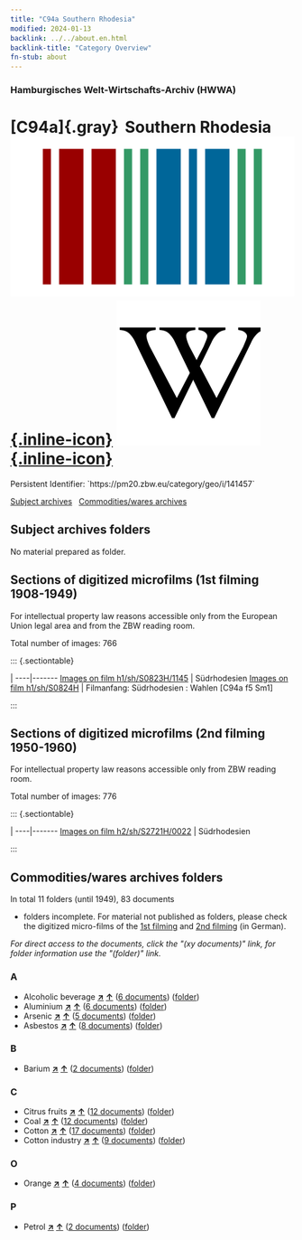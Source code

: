 ```yaml
---
title: "C94a Southern Rhodesia"
modified: 2024-01-13
backlink: ../../about.en.html
backlink-title: "Category Overview"
fn-stub: about
---
```


### Hamburgisches Welt-Wirtschafts-Archiv (HWWA)

# [C94a]{.gray}&#8201; Southern Rhodesia &#160; [![Wikidata](/images/Wikidata-logo.svg "Wikidata"){.inline-icon}](http://www.wikidata.org/entity/Q750583) [![Wikipedia](/images/Wikipedia-W.svg "Wikipedia"){.inline-icon}](https://en.wikipedia.org/wiki/Southern_Rhodesia)

<div class="hint">Persistent Identifier: `https://pm20.zbw.eu/category/geo/i/141457`</div>





[Subject archives](#subject-archives-folders) &#160; [Commodities/wares archives](#commoditieswares-archives-folders)




## Subject archives folders








No material prepared as folder.



<a id="filmsections" />

## Sections of digitized microfilms (1st filming 1908-1949)

<p>For intellectual property law reasons accessible only from the European Union legal area and from the ZBW reading room.</p>



<p>Total number of images: 766</p>




::: {.sectiontable}

 | 
----|-------
<a class="btn" href="https://pm20.zbw.eu/film/h1/sh/S0823H/1145" rel="nofollow">Images on film h1/sh/S0823H/1145</a> | Südrhodesien
<a class="btn" href="https://pm20.zbw.eu/film/h1/sh/S0824H" rel="nofollow">Images on film h1/sh/S0824H</a> | Filmanfang: Südrhodesien : Wahlen [C94a f5 Sm1]


:::




## Sections of digitized microfilms (2nd filming 1950-1960)

<p>For intellectual property law reasons accessible only from ZBW reading room.</p>



<p>Total number of images: 776</p>




::: {.sectiontable}

 | 
----|-------
<a class="btn" href="https://pm20.zbw.eu/film/h2/sh/S2721H/0022" rel="nofollow">Images on film h2/sh/S2721H/0022</a> | Südrhodesien


:::














## Commodities/wares archives folders











In total 11 folders (until 1949), 83 documents
- folders incomplete.  For material not published as folders, please check the
digitized micro-films of the [1st filming](/film/h1_wa.de.html) and [2nd
filming](/film/h2_wa.de.html) (in German).

_For direct access to the documents, click the "(xy documents)" link, for folder information use the "(folder)" link._



### A

- Alcoholic beverage [**&nearr;**](../../../ware/i/141966/about.en.html "Alcoholic beverage (xXX all over the world)") [**&uarr;**](../../../ware/about.en.html#PID20.02-Sp "Ware category system") (<a href="https://pm20.zbw.eu/iiifview/folder/wa/141966,141457" title="about: Alcoholic beverage : Southern Rhodesia" target="_blank">6 documents</a>) ([folder](../../../../folder/wa/1419xx/141966/1414xx/141457/about.en.html))
- Aluminium [**&nearr;**](../../../ware/i/141969/about.en.html "Aluminium (xXX all over the world)") [**&uarr;**](../../../ware/about.en.html#PID07.01-Lm01 "Ware category system") (<a href="https://pm20.zbw.eu/iiifview/folder/wa/141969,141457" title="about: Aluminium : Southern Rhodesia" target="_blank">6 documents</a>) ([folder](../../../../folder/wa/1419xx/141969/1414xx/141457/about.en.html))
- Arsenic [**&nearr;**](../../../ware/i/142006/about.en.html "Arsenic (xXX all over the world)") [**&uarr;**](../../../ware/about.en.html#PID07.01-Hm02 "Ware category system") (<a href="https://pm20.zbw.eu/iiifview/folder/wa/142006,141457" title="about: Arsenic : Southern Rhodesia" target="_blank">5 documents</a>) ([folder](../../../../folder/wa/1420xx/142006/1414xx/141457/about.en.html))
- Asbestos [**&nearr;**](../../../ware/i/142014/about.en.html "Asbestos (xXX all over the world)") [**&uarr;**](../../../ware/about.en.html#PID23-As "Ware category system") (<a href="https://pm20.zbw.eu/iiifview/folder/wa/142014,141457" title="about: Asbestos : Southern Rhodesia" target="_blank">8 documents</a>) ([folder](../../../../folder/wa/1420xx/142014/1414xx/141457/about.en.html))

### B

- Barium [**&nearr;**](../../../ware/i/142042/about.en.html "Barium (xXX all over the world)") [**&uarr;**](../../../ware/about.en.html#PID07.01-Lm02 "Ware category system") (<a href="https://pm20.zbw.eu/iiifview/folder/wa/142042,141457" title="about: Barium : Southern Rhodesia" target="_blank">2 documents</a>) ([folder](../../../../folder/wa/1420xx/142042/1414xx/141457/about.en.html))

### C

- Citrus fruits [**&nearr;**](../../../ware/i/141948/about.en.html "Citrus fruits (xXX all over the world)") [**&uarr;**](../../../ware/about.en.html#PLW04-Zs "Ware category system") (<a href="https://pm20.zbw.eu/iiifview/folder/wa/141948,141457" title="about: Citrus fruits : Southern Rhodesia" target="_blank">12 documents</a>) ([folder](../../../../folder/wa/1419xx/141948/1414xx/141457/about.en.html))
- Coal [**&nearr;**](../../../ware/i/143120/about.en.html "Coal (xXX all over the world)") [**&uarr;**](../../../ware/about.en.html#PRB02.01 "Ware category system") (<a href="https://pm20.zbw.eu/iiifview/folder/wa/143120,141457" title="about: Coal : Southern Rhodesia" target="_blank">12 documents</a>) ([folder](../../../../folder/wa/1431xx/143120/1414xx/141457/about.en.html))
- Cotton [**&nearr;**](../../../ware/i/142089/about.en.html "Cotton (xXX all over the world)") [**&uarr;**](../../../ware/about.en.html#PLW04-Bw "Ware category system") (<a href="https://pm20.zbw.eu/iiifview/folder/wa/142089,141457" title="about: Cotton : Southern Rhodesia" target="_blank">17 documents</a>) ([folder](../../../../folder/wa/1420xx/142089/1414xx/141457/about.en.html))
- Cotton industry [**&nearr;**](../../../ware/i/142091/about.en.html "Cotton industry (xXX all over the world)") [**&uarr;**](../../../ware/about.en.html#PID19-Bw01 "Ware category system") (<a href="https://pm20.zbw.eu/iiifview/folder/wa/142091,141457" title="about: Cotton industry : Southern Rhodesia" target="_blank">9 documents</a>) ([folder](../../../../folder/wa/1420xx/142091/1414xx/141457/about.en.html))

### O

- Orange [**&nearr;**](../../../ware/i/141981/about.en.html "Orange (xXX all over the world)") [**&uarr;**](../../../ware/about.en.html#PLW04-Zs01 "Ware category system") (<a href="https://pm20.zbw.eu/iiifview/folder/wa/141981,141457" title="about: Orange : Southern Rhodesia" target="_blank">4 documents</a>) ([folder](../../../../folder/wa/1419xx/141981/1414xx/141457/about.en.html))

### P

- Petrol [**&nearr;**](../../../ware/i/142108/about.en.html "Petrol (xXX all over the world)") [**&uarr;**](../../../ware/about.en.html#PID13.02-Ks02 "Ware category system") (<a href="https://pm20.zbw.eu/iiifview/folder/wa/142108,141457" title="about: Petrol : Southern Rhodesia" target="_blank">2 documents</a>) ([folder](../../../../folder/wa/1421xx/142108/1414xx/141457/about.en.html))




